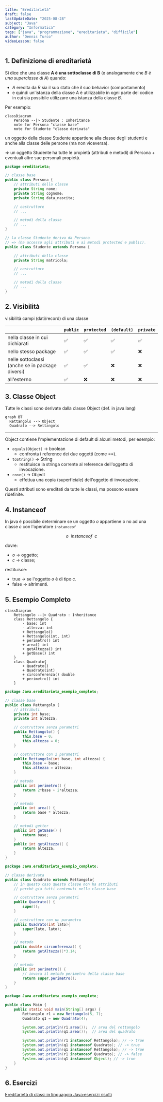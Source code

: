 ```yaml
---
title: "Ereditarietà"
draft: false
lastUpdateDate: "2025-08-28"
subject: "Java"
category: "Informatica"
tags: ["java", "programmazione", "ereditarieta", "difficile"]
author: "Dennis Turco"
videoLesson: false
---
```


## 1. Definizione di ereditarietà

Si dice che una classe **A è una sottoclasse di B** (e analogamente che *B è una superclasse di A*) quando:

- *A* eredita da *B* sia il suo stato che il suo behavior (comportamento)
- e quindi un'istanza della classe *A* è utilizzabile in ogni parte del codice in cui sia possibile utilizzare una istanza della classe *B*.

Per esempio:

```mermaid
classDiagram
    Persona --|> Studente : Inheritance
    note for Persona "classe base"
    note for Studente "classe derivata"
```

<aside>
un oggetto della classe Studente appartiene alla classe degli studenti e anche alla classe delle persone (ma non viceversa).

⇒ un oggetto Studente ha tutte le propietà (attributi e metodi) di Persona + eventuali altre sue personali propietà.
</aside>

```java
package ereditarieta;

// classe base
public class Persona {
    // attributi della classe
    private String nome;
    private String cognome;
    private String data_nascita;

    // costruttore
    // ...

    // metodi della classe
    // ...
}

// la classe Studente deriva da Persona
// => (ha accesso agli attributi e ai metodi protected e public).
public class Studente extends Persona {

    // attributi della classe
    private String matricola;

    // costruttore
    // ...

    // metodi della classe
    // ...
}
```

## 2. Visibilità

visibilità campi (dati/record) di una classe

|  | `public`  | `protected` | `(default)` | `private` |
| --- | --- | --- | --- | --- |
| nella classe in cui dichiarati | ✅ | ✅ | ✅ | ✅ |
| nello stesso package | ✅ | ✅ | ✅ | ❌ |
| nelle sottoclassi (anche se in package diversi) | ✅ | ✅ | ❌ | ❌ |
| all'esterno | ✅ | ❌ | ❌ | ❌ |

## 3. Classe Object

Tutte le classi sono derivate dalla classe Object (def. in java.lang)

```mermaid
graph BT
  Rettangolo --> Object
  Quadrato --> Rettangolo
```

---

Object contiene l'mplementazione di default di alcuni metodi, per esempio:

- `equals(Object)` → boolean
  - confronta i reference dei due oggetti (come ==).
- `toString()` → String
  - restituisce la stringa corrente al reference dell'oggetto di invocazione.
- `cone()` → Object
  - effettua una copia (superficiale) dell'oggetto di invocazione.

Questi attributi sono ereditati da tutte le classi, ma possono essere ridefinite.

## 4. Instanceof

In java è possibile determinare se un oggetto $o$ appartiene o no ad una classe $c$ con l'operatore `instanceof`

$$
o \ \ instanceof \ \ c
$$

dovre:

- $o$ → oggetto;
- $c$ → classe;

restituisce:

- true → se l'oggetto $o$ è di tipo $c$.
- false → altrimenti.

## 5. Esempio Completo

```mermaid
classDiagram
    Rettangolo --|> Quadrato : Inheritance
    class Rettangolo {
        - base: int
        - altezza: int
        + Rettangolo()
        + Rettangolo(int, int)
        + perimetro() int
        + area() int
        + getAltezza() int
        + getBase() int
    }
    class Quadrato{
        + Quadrato()
        + Quadrato(int)
        + circonferenza() double
        + perimetro() int
    }
```

```java
package Java.ereditarieta_esempio_completo;

// classe base
public class Rettangolo {
    // attributi
    private int base;
    private int altezza;

    // costruttore senza parametri
    public Rettangolo() {
        this.base = 0;
        this.altezza = 0;
    }

    // costruttore con 2 parametri
    public Rettangolo(int base, int altezza) {
        this.base = base;
        this.altezza = altezza;
    }

    // metodo
    public int perimetro() {
        return 2*base + 2*altezza;
    }

    // metodo
    public int area() {
        return base * altezza;
    }

    // metodi getter
    public int getBase() {
        return base;
    }
    public int getAltezza() {
        return altezza;
    }
}
```

```java
package Java.ereditarieta_esempio_completo;

// classe derivata
public class Quadrato extends Rettangolo{
    // in questo caso questa classe non ha attributi
    // perchè già tutti contenuti nella classe base

    // costruttore senza parametri
    public Quadrato() {
        super();
    }

    // costruttore con un parametro
    public Quadrato(int lato){
        super(lato, lato);
    }

    // metodo
    public double circonferenza() {
        return getAltezza()*3.14;
    }

    // metodo
    public int perimetro() {
        // invoca il metodo perimetro della classe base
        return super.perimetro();
    }
}
```

```java
package Java.ereditarieta_esempio_completo;

public class Main {
    public static void main(String[] args) {
        Rettangolo r1 = new Rettangolo(5, 7);
        Quadrato q1 = new Quadrato(4);

        System.out.println(r1.area());  // area del rettangolo
        System.out.println(q1.area());  // area del quadrato

        System.out.println(r1 instanceof Rettangolo); // -> true
        System.out.println(q1 instanceof Quadrato); // -> true
        System.out.println(q1 instanceof Rettangolo); // -> true
        System.out.println(r1 instanceof Quadrato); // -> false
        System.out.println(q1 instanceof Object); // -> true
    }
}
```

## 6. Esercizi

[Ereditarietà di classi in linguaggio Java:esercizi risolti](https://www.edutecnica.it/informatica/polimorfismo_x/polimorfismo_x.htm)
